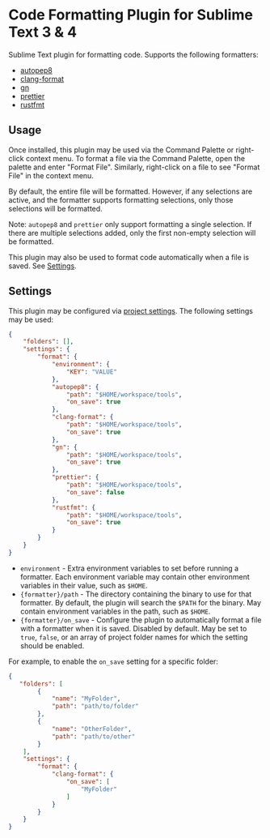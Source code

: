 # Code Formatting Plugin for Sublime Text 3 & 4

Sublime Text plugin for formatting code. Supports the following formatters:
* [autopep8](https://github.com/hhatto/autopep8)
* [clang-format](https://clang.llvm.org/docs/ClangFormat.html)
* [gn](https://gn.googlesource.com/gn)
* [prettier](https://prettier.io/)
* [rustfmt](https://docs.rs/rustfmt/latest/rustfmt/)

## Usage

Once installed, this plugin may be used via the Command Palette or right-click context menu. To
format a file via the Command Palette, open the palette and enter "Format File". Similarly,
right-click on a file to see "Format File" in the context menu.

By default, the entire file will be formatted. However, if any selections are active, and the
formatter supports formatting selections, only those selections will be formatted.

Note: `autopep8` and `prettier` only support formatting a single selection. If there are multiple
selections added, only the first non-empty selection will be formatted.

This plugin may also be used to format code automatically when a file is saved. See
[Settings](#Settings).

## Settings

This plugin may be configured via [project settings](https://www.sublimetext.com/docs/3/projects.html).
The following settings may be used:

```json
{
    "folders": [],
    "settings": {
        "format": {
            "environment": {
                "KEY": "VALUE"
            },
            "autopep8": {
                "path": "$HOME/workspace/tools",
                "on_save": true
            },
            "clang-format": {
                "path": "$HOME/workspace/tools",
                "on_save": true
            },
            "gn": {
                "path": "$HOME/workspace/tools",
                "on_save": true
            },
            "prettier": {
                "path": "$HOME/workspace/tools",
                "on_save": false
            },
            "rustfmt": {
                "path": "$HOME/workspace/tools",
                "on_save": true
            }
        }
    }
}
```

* `environment` - Extra environment variables to set before running a formatter. Each environment
  variable may contain other environment variables in their value, such as `$HOME`.
* `{formatter}/path` - The directory containing the binary to use for that formatter. By default,
  the plugin will search the `$PATH` for the binary. May contain environment variables in the path,
  such as `$HOME`.
* `{formatter}/on_save` - Configure the plugin to automatically format a file with a formatter when
  it is saved. Disabled by default. May be set to `true`, `false`, or an array of project folder
  names for which the setting should be enabled.

For example, to enable the `on_save` setting for a specific folder:

```json
{
   "folders": [
        {
            "name": "MyFolder",
            "path": "path/to/folder"
        },
        {
            "name": "OtherFolder",
            "path": "path/to/other"
        }
    ],
    "settings": {
        "format": {
            "clang-format": {
                "on_save": [
                    "MyFolder"
                ]
            }
        }
    }
}
```

